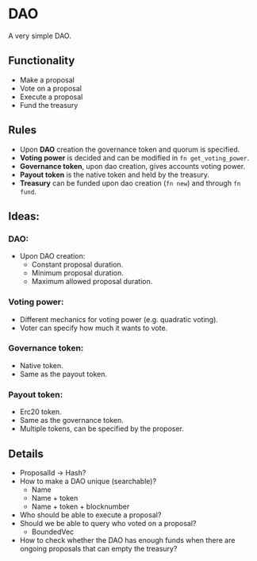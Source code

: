 # DAO
A very simple DAO. 

## Functionality
- Make a proposal
- Vote on a proposal
- Execute a proposal
- Fund the treasury

## Rules
- Upon **DAO** creation the governance token and quorum is specified.
- **Voting power** is decided and can be modified in `fn get_voting_power`.
- **Governance token**, upon dao creation, gives accounts voting power.
- **Payout token** is the native token and held by the treasury.
- **Treasury** can be funded upon dao creation (`fn new`) and through `fn fund`.

## Ideas:
### DAO:
- Upon DAO creation:
  * Constant proposal duration.
  * Minimum proposal duration.
  * Maximum allowed proposal duration.
 
### Voting power:
- Different mechanics for voting power (e.g. quadratic voting).
- Voter can specify how much it wants to vote.

### Governance token:
- Native token.
- Same as the payout token.

### Payout token:
- Erc20 token.
- Same as the governance token.
- Multiple tokens, can be specified by the proposer.

## Details
- ProposalId -> Hash?
- How to make a DAO unique (searchable)?
  * Name
  * Name + token
  * Name + token + blocknumber
- Who should be able to execute a proposal?
- Should we be able to query who voted on a proposal?
  * BoundedVec<AccountId>
- How to check whether the DAO has enough funds when there are ongoing proposals
  that can empty the treasury?
